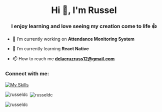 <h1 align="center">Hi 👋, I'm Russel</h1>
<h3 align="center">I enjoy learning and love seeing my creation come to life 👍</h3>

- 🔭 I’m currently working on **Attendance Monitoring System**

- 🌱 I’m currently learning **React Native**

- 📫 How to reach me **delacruzruss12@gmail.com**

<h3 align="left">Connect with me:</h3>
<p align="left">
</p>



[![My Skills](https://skillicons.dev/icons?i=js,html,css,laravel,django,python,cs,react,php,unity,postman,nodejs,sequelize,py,mysql,mongodb)](https://skillicons.dev)

<p><img align="left" src="https://github-readme-stats.vercel.app/api/top-langs?username=russeldc&show_icons=true&locale=en&layout=compact" alt="russeldc" /></p>

<p>&nbsp;<img align="center" src="https://github-readme-stats.vercel.app/api?username=russeldc&show_icons=true&locale=en" alt="russeldc" /></p>

<p><img align="center" src="https://github-readme-streak-stats.herokuapp.com/?user=russeldc&" alt="russeldc" /></p>

